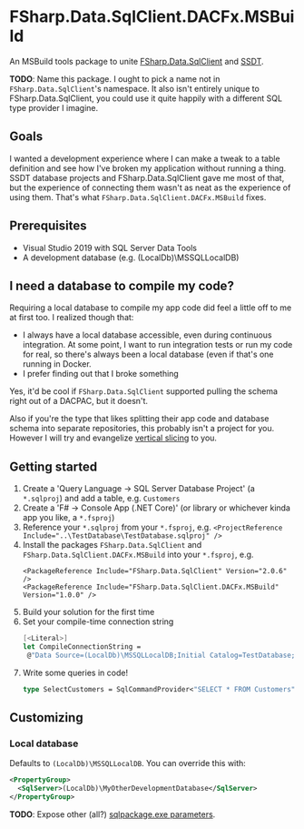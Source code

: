 # FSharp.Data.SqlClient.DACFx.MSBuild

An MSBuild tools package to unite [FSharp.Data.SqlClient](http://fsprojects.github.io/FSharp.Data.SqlClient/) and [SSDT](https://visualstudio.microsoft.com/vs/features/ssdt/).

**TODO**: Name this package. I ought to pick a name not in `FSharp.Data.SqlClient`'s namespace. It also isn't entirely unique to FSharp.Data.SqlClient, you could use it quite happily with a different SQL type provider I imagine.

## Goals
I wanted a development experience where I can make a tweak to a table definition and see how I've broken my application without running a thing. 
SSDT database projects and FSharp.Data.SqlClient gave me most of that, but the experience of connecting them wasn't as neat as the experience of using them.
That's what `FSharp.Data.SqlClient.DACFx.MSBuild` fixes.

## Prerequisites
* Visual Studio 2019 with SQL Server Data Tools
* A development database (e.g. (LocalDb)\MSSQLLocalDB)

## I need a database to compile my code?
Requiring a local database to compile my app code did feel a little off to me at first too. 
I realized though that:
* I always have a local database accessible, even during continuous integration.
  At some point, I want to run integration tests or run my code for real, so there's always been a local database (even if that's one running in Docker.
* I prefer finding out that I broke something

Yes, it'd be cool if `FSharp.Data.SqlClient` supported pulling the schema right out of a DACPAC, but it doesn't.

Also if you're the type that likes splitting their app code and database schema into separate repositories, this probably isn't a project for you. However I will try and evangelize [vertical slicing](https://blogs.msdn.microsoft.com/progressive_development/2009/03/27/motley-says-vertical-slices-sounds-like-something-you-do-to-salami/) to you.

## Getting started
1. Create a 'Query Language -> SQL Server Database Project' (a `*.sqlproj`) and add a table, e.g. `Customers`
1. Create a 'F# -> Console App (.NET Core)' (or library or whichever kinda app you like, a `*.fsproj`)
1. Reference your `*.sqlproj` from your `*.fsproj`, e.g.
   `<ProjectReference Include="..\TestDatabase\TestDatabase.sqlproj" />`
1. Install the packages `FSharp.Data.SqlClient` and `FSharp.Data.SqlClient.DACFx.MSBuild` into your `*.fsproj`, e.g.
   ```
   <PackageReference Include="FSharp.Data.SqlClient" Version="2.0.6" />
   <PackageReference Include="FSharp.Data.SqlClient.DACFx.MSBuild" Version="1.0.0" />
   ```
1. Build your solution for the first time
1. Set your compile-time connection string
   ```fsharp
   [<Literal>]
   let CompileConnectionString =
    @"Data Source=(LocalDb)\MSSQLLocalDB;Initial Catalog=TestDatabase;Integrated Security=True"
   ```
1. Write some queries in code!
   ```fsharp
   type SelectCustomers = SqlCommandProvider<"SELECT * FROM Customers", CompileConnectionString>
   ```


## Customizing
### Local database
Defaults to `(LocalDb)\MSSQLLocalDB`. You can override this with:
```xml
<PropertyGroup>
  <SqlServer>(LocalDb)\MyOtherDevelopmentDatabase</SqlServer>
</PropertyGroup>
```
**TODO**: Expose other (all?) [sqlpackage.exe parameters](https://docs.microsoft.com/en-us/sql/tools/sqlpackage?view=sql-server-ver15#publish-parameters-properties-and-sqlcmd-variables).